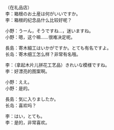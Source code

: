 （在礼品店）  
李：箱根のお土産は何がいいですか。  
李：箱根的纪念品什么比较好呢？  

小野：うーん，そうですね…，迷いますね。  
小野：嗯，这个嘛……很难决定呢。  

長島：寄木細工はいかがですか。とても有名ですよ。  
长岛：寄木细工怎么样？非常有名哦。  

李：（拿起木片儿拼花工艺品）きれいな模様ですね。  
李：好漂亮的图案啊。  

小野：ええ。  
小野：是的。  

長島：気に入りましたか。  
长岛：喜欢吗？  

李：はい，とても。  
李：是的，非常喜欢。
